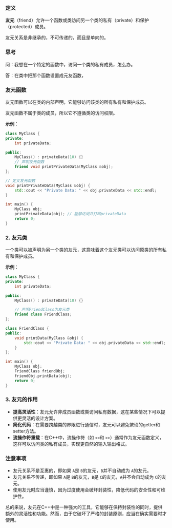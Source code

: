 ### 定义

**友元**（friend）允许一个函数或类访问另一个类的私有（private）和保护（protected）成员。

友元关系是非继承的，不可传递的，而且是单向的。

### 思考

问：我想在一个特定的函数中，访问一个类的私有成员，怎么办。

答：在类中把那个函数设置成元友函数，

### 友元函数

友元函数可以在类的内部声明，它能够访问该类的所有私有和保护成员。

友元函数不属于类的成员，所以它不遵循类的访问权限。

**示例**：

```cpp
class MyClass {
private:
    int privateData;

public:
    MyClass() : privateData(10) {}
    // 声明友元函数
    friend void printPrivateData(MyClass &obj);
};

// 定义友元函数
void printPrivateData(MyClass &obj) {
    std::cout << "Private Data: " << obj.privateData << std::endl;
}

int main() {
    MyClass obj;
    printPrivateData(obj); // 能够访问并打印privateData
    return 0;
}
```

### 2. 友元类

一个类可以被声明为另一个类的友元，这意味着这个友元类可以访问原类的所有私有和保护成员。

**示例**：

```cpp
class MyClass {
private:
    int privateData;

public:
    MyClass() : privateData(10) {}

    // 声明FriendClass为友元类
    friend class FriendClass;
};

class FriendClass {
public:
    void printData(MyClass &obj) {
        std::cout << "Private Data: " << obj.privateData << std::endl;
    }
};

int main() {
    MyClass obj;
    FriendClass friendObj;
    friendObj.printData(obj);
    return 0;
}
```

### 3. 友元的作用

- **提高灵活性**：友元允许非成员函数或类访问私有数据，这在某些情况下可以提供更灵活的设计方案。
- **简化代码**：在需要跨越类的界限进行通信时，友元可以避免繁琐的getter和setter方法。
- **流操作符重载**：在C++中，流操作符（如 `<<`和 `>>`）通常作为友元函数定义，这样可以访问类的私有成员，实现更自然的输入输出格式。

### 注意事项

- 友元关系不是互惠的，即如果 `A`是 `B`的友元，`B`并不自动成为 `A`的友元。
- 友元关系不传递，即如果 `A`是 `B`的友元，`B`是 `C`的友元，`A`并不会自动成为 `C`的友元。
- 使用友元时应当谨慎，因为过度使用会破坏封装性，降低代码的安全性和可维护性。

总的来说，友元在C++中是一种强大的工具，它能够在保持封装性的同时，提供额外的灵活性和功能。然而，由于它破坏了严格的封装原则，应当在确实需要时才使用。
